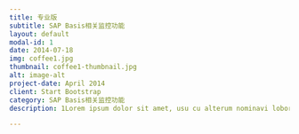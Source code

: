 ```yaml
---
title: 专业版
subtitle: SAP Basis相关监控功能
layout: default
modal-id: 1
date: 2014-07-18
img: coffee1.jpg
thumbnail: coffee1-thumbnail.jpg
alt: image-alt
project-date: April 2014
client: Start Bootstrap
category: SAP Basis相关监控功能
description: 1Lorem ipsum dolor sit amet, usu cu alterum nominavi lobortis. At duo novum diceret. Tantas apeirian vix et, usu sanctus postulant inciderint ut, populo diceret necessitatibus in vim. Cu eum dicam feugiat noluisse.

---
```

